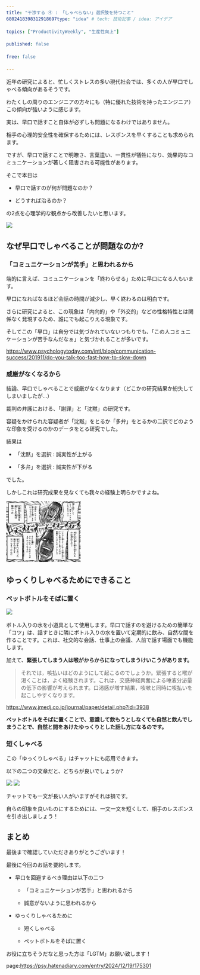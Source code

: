 ```yaml
---
title: "干渉する ④ : 「しゃべらない」選択肢を持つこと"
6802418398312918697type: "idea" # tech: 技術記事 / idea: アイデア

topics: ["ProductivityWeekly", "生産性向上"]

published: false

free: false

---
```












近年の研究によると、忙しくストレスの多い現代社会では、多くの人が早口でしゃべる傾向があるそうです。

わたくしの周りのエンジニアの方々にも（特に優れた技術を持ったエンジニア）この傾向が強いように感じます。



実は、早口で話すこと自体が必ずしも問題になるわけではありません。

相手の心理的安全性を確保するためには、レスポンスを早くすることも求められます。



ですが、早口で話すことで明瞭さ、言葉遣い、一貫性が犠牲になり、効果的なコミュニケーションが著しく阻害される可能性があります。



そこで本日は



- 早口で話すのが何が問題なのか？

- どうすれば治るのか？



の2点を心理学的な観点から改善したいと思います。





<img src="https://eiga.k-img.com/images/buzz/67044/2ba7ea9ca2d4e954/1200.jpg">



## なぜ早口でしゃべることが問題なのか?



### 「コミュニケーションが苦手」と思われるから



端的に言えば、コミュニケーションを「終わらせる」ために早口になる人もいます。



早口になればなるほど会話の時間が減少し、早く終わるのは明白です。



さらに研究によると、この現象は「内向的」や「外交的」などの性格特性とは関係なく発現するため、誰にでも起こりえる現象です。



そしてこの「早口」は自分では気づかれていないつもりでも、「この人コミュニケーションが苦手なんだなぁ」と気づかれることが多いです。



https://www.psychologytoday.com/intl/blog/communication-success/201911/do-you-talk-too-fast-how-to-slow-down





### 威厳がなくなるから



結論、早口でしゃべることで威厳がなくなります（どこかの研究結果か紛失してしまいましたが...）



裁判の弁護における、「謝罪」と「沈黙」の研究です。

容疑をかけられた容疑者が「沈黙」をとるか「多弁」をとるかの二択でどのような印象を受けるのかのデータをとる研究でした。



結果は



- 「沈黙」を選択 : 誠実性が上がる

- 「多弁」を選択 : 誠実性が下がる



でした。



しかしこれは研究成果を見なくても我々の経験上明らかですよね。



<img src="https://github.com/minegishirei/psy/blob/main/img/speak/speak_alot.png?raw=true">









## ゆっくりしゃべるためにできること



### ペットボトルをそばに置く



<img src="https://eiga.k-img.com/images/buzz/67044/2ba7ea9ca2d4e954/1200.jpg">



ボトル入りの水を小道具として使用します。早口で話すのを避けるための簡単な「コツ」は、話すときに隣にボトル入りの水を置いて定期的に飲み、自然な間を作ることです。これは、社交的な会話、仕事上の会議、人前で話す場面でも機能します。



加えて、**緊張してしまう人は喉がからからになってしまうけいこうがあります。**



> それでは，咳払いはどのようにして起こるのでしょうか。緊張すると喉が渇くことは，よく経験されます。これは，交感神経興奮による唾液分泌量の低下の影響が考えられます。口渇感が増す結果，咳嗽と同時に咳払いを起こしやすくなります。



https://www.jmedj.co.jp/journal/paper/detail.php?id=3938



**ペットボトルをそばに置くことで、意識して飲もうとしなくても自然と飲んでしまうことで、自然と間をあけたゆっくりとした話し方になるのです。**







### 短くしゃべる



この「ゆっくりしゃべる」はチャットにも応用できます。



以下の二つの文章だと、どちらが良いでしょうか?



<img src="https://appliv-domestic.akamaized.net/v1/900x/r/articles/129036/10588119_1600144729_087921400_0_672_513.jpeg">





<img src="https://appliv-domestic.akamaized.net/v1/900x/r/articles/129036/10588119_1600144710_083681700_0_673_191.jpeg">





チャットでも一文が長い人がいますがそれは損です。

自らの印象を良いものにするためには、一文一文を短くして、相手のレスポンスを引き出しましょう！





## まとめ



最後まで確認していただきありがとうございます！



最後に今回のお話を要約します。



- 早口を回避するべき理由は以下の二つ

    - 「コミュニケーションが苦手」と思われるから

    - 誠意がないように思われるから

- ゆっくりしゃべるために

    - 短くしゃべる

    - ペットボトルをそばに置く





お役に立ちそうだなと思った方は「LGTM」お願い致します！



 









page:https://psy.hatenadiary.com/entry/2024/12/19/175301
